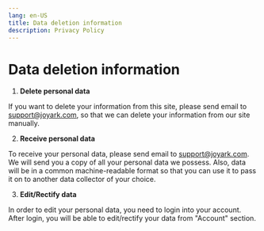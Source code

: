 ```yaml
---
lang: en-US
title: Data deletion information
description: Privacy Policy
---
```

# Data deletion information

1. **Delete personal data**

If you want to delete your information from this site, please send email to support@joyark.com, so that we can delete your information from our site manually.

2. **Receive personal data**

To receive your personal data, please send email to support@joyark.com. We will send you a copy of all your personal data we possess. Also, data will be in a common machine-readable format so that you can use it to pass it on to another data collector of your choice.

3. **Edit/Rectify data**

In order to edit your personal data, you need to login into your account. After login, you will be able to edit/rectify your data from "Account" section.
